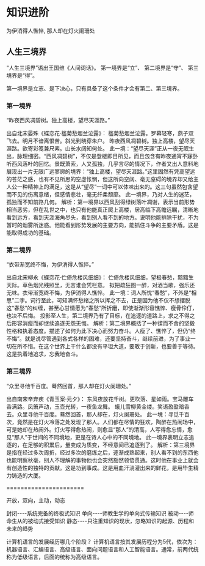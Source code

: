 # 知识进阶


 为伊消得人憔悴, 那人却在灯火阑珊处

## 人生三境界

“人生三境界”语出王国维《人间词话》。
第一境界是“立”、
第二境界是“守”、
第三境界是“得”。

第一境界是立志、是下决心，只有具备了这个条件才会有第二、第三境界。

### 第一境界

“昨夜西风凋碧树。独上高楼，望尽天涯路。”

出自北宋晏殊《蝶恋花·槛菊愁烟兰泣露》：
槛菊愁烟兰泣露。罗幕轻寒，燕子双飞去。明月不谙离恨苦。斜光到晓穿朱户。
昨夜西风凋碧树。独上高楼，望尽天涯路。欲寄彩笺兼尺素。山长水阔知何处。
此一境：“望尽天涯”正从一夜无眠生出，脉理细密。“西风凋碧树”，不仅是登楼即目所见，而且包含有昨夜通宵不寐卧听西风落叶的回忆。景既萧索，人又孤独，几乎言尽的情况下，作者又出人意料地展现出一片无限广远寥廓的境界：“独上高楼，望尽天涯路。”这里固然有凭高望远的苍茫之感，也有不见所思的空虚怅惘，但这所向空阔、毫无窒碍的境界却又给主人公一种精神上的满足，这是从“望尽”一词中可以体味出来的。这三句虽然包含望而不见的伤离意绪，但感情悲壮，毫无纤柔颓靡。
此一境界，乃对人生的迷茫，孤独而不知前路几何。
解析：第一境界以西风刮得绿树落叶凋谢，表示当前形势相当恶劣，但在乱世之中，也只有他能真正爬上高楼，居高临下高瞻远瞩，清晰地看到远方，看到天涯海角尽头，看到别人看不到的地方。说明他能排除干扰，不为暂时的烟雾所迷惑。他能看到形势发展的主要方向，能抓住斗争的主要矛盾。这是能取得成功的基础。

### 第二境界

“衣带渐宽终不悔，为伊消得人憔悴。”

出自北宋柳永《蝶恋花·伫倚危楼风细细》：
伫倚危楼风细细，望极春愁，黯黯生天际。草色烟光残照里，无言谁会凭栏意。
拟把疏狂图一醉，对酒当歌，强乐还无味。衣带渐宽终不悔，为伊消得人憔悴。
此一境：词人所忧“春愁”，不外是“相思”二字。词行至此，可知满怀愁绪之所以挥之不去，正是因为他不仅不想摆脱这“春愁”的纠缠，甚至心甘情愿为“春愁”所折磨，即使渐渐形容憔悴、瘦骨伶仃，也决不后悔。
投影至人生，第二境界乃有了目标，在追逐的道路上，求之不得之后形容消瘦而却继续追逐无怨无悔。
解析：第二境界概括了一种锲而不舍的坚毅性格和执着态度。描述了如何为此下决心而努力奋斗。人瘦了、憔悴了，但仍“终不悔”。就是说尽管遇到各式各样的困难，还要坚持奋斗，继续前进，为了事业一切在所不惜。在这个世界上干什么都没有平坦大道，要敢于创新，也要善于等待。这是执着地追求，忘我地奋斗。

### 第三境界

“众里寻他千百度。蓦然回首，那人却在灯火阑珊处。”

出自南宋辛弃疾《青玉案·元夕》：
东风夜放花千树。更吹落、星如雨。宝马雕车香满路。凤箫声动，玉壶光转，一夜鱼龙舞。
蛾儿雪柳黄金缕。笑语盈盈暗香去。众里寻他千百度。蓦然回首，那人却在，灯火阑珊处。
此一境：寻觅千百次，竟然是在灯火冷落之处发现了那人。人们都在尽情的狂欢，陶醉在热闹场中，可是她却在热闹外。灯火写得愈热闹，则愈显“那人”的清高，人写得愈忘情，愈见“那人”于世间的不同境地，更是在诗人心中的不同境地。
此一境界表明立志追逐的，在足够的积累后，量变成为质变，不经意间已追逐到了。
解析：第三境界是指在经过多次周折，经过多次的磨练之后，逐渐成熟起来，别人看不到的东西他也能明察秋毫，别人不理解的事物他也会突然豁然领悟贯通。这时他在事业上就会有创造性的独特的贡献。这是功到事成。这是用血汗浇灌出来的鲜花，是用毕生精力铸造的大厦。


======================

开放，双向，主动，动态

封闭----系统完备的终极式知识
单向----师教生学的单向式传输知识
被动----师命生从的被动式接受知识
静态----只注重知识的现状，忽略知识的起源、历程和未来的趋势

计算机语言的发展经历哪几个阶段？
计算机语言按其发展历程分为5代，依次为：机器语言、汇编语言、高级语言、面向问题语言和人工智能语言。通常，前两代统称为低级语言，后面的统称为高级语言。
